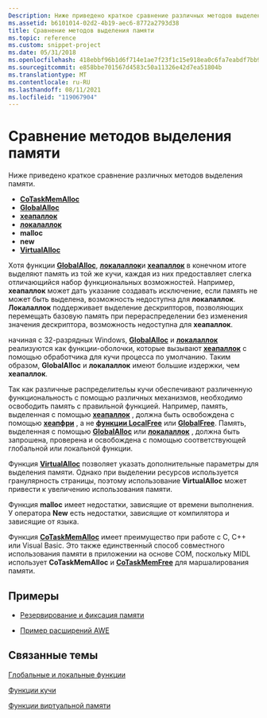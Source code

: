```yaml
---
Description: Ниже приведено краткое сравнение различных методов выделения памяти.
ms.assetid: b6101014-02d2-4b19-aec6-8772a2793d38
title: Сравнение методов выделения памяти
ms.topic: reference
ms.custom: snippet-project
ms.date: 05/31/2018
ms.openlocfilehash: 418ebbf96b1d6f714e1ae7f23f1c15e918ea0c6fa7eabdf7bb9157bb14808bb2
ms.sourcegitcommit: e858bbe701567d4583c50a11326e42d7ea51804b
ms.translationtype: MT
ms.contentlocale: ru-RU
ms.lasthandoff: 08/11/2021
ms.locfileid: "119067904"
---
```

# <a name="comparing-memory-allocation-methods"></a>Сравнение методов выделения памяти

Ниже приведено краткое сравнение различных методов выделения памяти.

-   [**CoTaskMemAlloc**](/windows/win32/api/combaseapi/nf-combaseapi-cotaskmemalloc)
-   [**GlobalAlloc**](/windows/desktop/api/WinBase/nf-winbase-globalalloc)
-   [**хеапаллок**](/windows/desktop/api/HeapApi/nf-heapapi-heapalloc)
-   [**локалаллок**](/windows/desktop/api/WinBase/nf-winbase-localalloc)
-   **malloc**
-   **new**
-   [**VirtualAlloc**](/windows/win32/api/memoryapi/nf-memoryapi-virtualalloc)

Хотя функции [**GlobalAlloc**](/windows/desktop/api/WinBase/nf-winbase-globalalloc), [**локалаллок**](/windows/desktop/api/WinBase/nf-winbase-localalloc)и [**хеапаллок**](/windows/desktop/api/HeapApi/nf-heapapi-heapalloc) в конечном итоге выделяют память из той же кучи, каждая из них предоставляет слегка отличающийся набор функциональных возможностей. Например, **хеапаллок** может дать указание создавать исключение, если память не может быть выделена, возможность недоступна для **локалаллок**. **Локалаллок** поддерживает выделение дескрипторов, позволяющих перемещать базовую память при перераспределении без изменения значения дескриптора, возможность недоступна для **хеапаллок**.

начиная с 32-разрядных Windows, [**GlobalAlloc**](/windows/desktop/api/WinBase/nf-winbase-globalalloc) и [**локалаллок**](/windows/desktop/api/WinBase/nf-winbase-localalloc) реализуются как функции-оболочки, которые вызывают [**хеапаллок**](/windows/desktop/api/HeapApi/nf-heapapi-heapalloc) с помощью обработчика для кучи процесса по умолчанию. Таким образом, **GlobalAlloc** и **локалаллок** имеют большие издержки, чем **хеапаллок**.

Так как различные распределительы кучи обеспечивают различенную функциональность с помощью различных механизмов, необходимо освободить память с правильной функцией. Например, память, выделенная с помощью [**хеапаллок**](/windows/desktop/api/HeapApi/nf-heapapi-heapalloc) , должна быть освобождена с помощью [**хеапфри**](/windows/desktop/api/HeapApi/nf-heapapi-heapfree) , а не [**функции LocalFree**](/windows/desktop/api/WinBase/nf-winbase-localfree) или [**GlobalFree**](/windows/desktop/api/WinBase/nf-winbase-globalfree). Память, выделенная с помощью [**GlobalAlloc**](/windows/desktop/api/WinBase/nf-winbase-globalalloc) или [**локалаллок**](/windows/desktop/api/WinBase/nf-winbase-localalloc) , должна быть запрошена, проверена и освобождена с помощью соответствующей глобальной или локальной функции.

Функция [**VirtualAlloc**](/windows/win32/api/memoryapi/nf-memoryapi-virtualalloc) позволяет указать дополнительные параметры для выделения памяти. Однако при выделении ресурсов используется гранулярность страницы, поэтому использование **VirtualAlloc** может привести к увеличению использования памяти.

Функция **malloc** имеет недостатки, зависящие от времени выполнения. У оператора **New** есть недостатки, зависящие от компилятора и зависящие от языка.

Функция [**CoTaskMemAlloc**](/windows/win32/api/combaseapi/nf-combaseapi-cotaskmemalloc) имеет преимущество при работе с C, C++ или Visual Basic. Это также единственный способ совместного использования памяти в приложении на основе COM, поскольку MIDL использует **CoTaskMemAlloc** и [**CoTaskMemFree**](/windows/win32/api/combaseapi/nf-combaseapi-cotaskmemfree) для маршалирования памяти.


## <a name="examples"></a>Примеры

* [Резервирование и фиксация памяти](./reserving-and-committing-memory.md)

* [Пример расширений AWE](./awe-example.md)

## <a name="related-topics"></a>Связанные темы

<dl> <dt>

[Глобальные и локальные функции](global-and-local-functions.md)
</dt> <dt>

[Функции кучи](heap-functions.md)
</dt> <dt>

[Функции виртуальной памяти](virtual-memory-functions.md)
</dt> </dl>

 

 